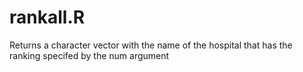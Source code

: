 # rankall.R
Returns a character vector with the name of the hospital that has the ranking specifed by the num argument
